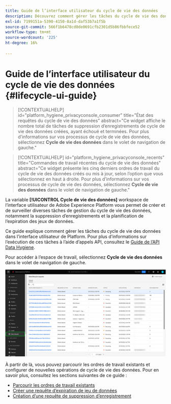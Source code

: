 ```yaml
---
title: Guide de l’interface utilisateur du cycle de vie des données
description: Découvrez comment gérer les tâches du cycle de vie des données dans l’interface utilisateur de Adobe Experience Platform.
exl-id: 7199151a-5390-4150-8a1d-daf53b7a1f5b
source-git-commit: 566f1b6478cd0de0691cfb2301d5b86fbbfece52
workflow-type: tm+mt
source-wordcount: '225'
ht-degree: 16%

---
```


# Guide de l’interface utilisateur du cycle de vie des données {#lifecycle-ui-guide}

>[!CONTEXTUALHELP]
>id="platform_hygiene_privacyconsole_consumer"
>title="État des requêtes du cycle de vie des données"
>abstract="Ce widget affiche le nombre total de tâches de suppression d’enregistrements de cycle de vie des données créées, ayant échoué et terminées. Pour plus d’informations sur vos processus de cycle de vie des données, sélectionnez **Cycle de vie des données** dans le volet de navigation de gauche."

>[!CONTEXTUALHELP]
>id="platform_hygiene_privacyconsole_recents"
>title="Commandes de travail récentes du cycle de vie des données"
>abstract="Ce widget présente les cinq derniers ordres de travail du cycle de vie des données créés ou mis à jour, selon l’option que vous sélectionnez en haut à droite. Pour plus d’informations sur vos processus de cycle de vie des données, sélectionnez **Cycle de vie des données** dans le volet de navigation de gauche."

La variable **[!UICONTROL Cycle de vie des données]** workspace de l’interface utilisateur de Adobe Experience Platform vous permet de créer et de surveiller diverses tâches de gestion du cycle de vie des données, notamment la suppression d’enregistrements et la planification de l’expiration des jeux de données.

Ce guide explique comment gérer les tâches du cycle de vie des données dans l’interface utilisateur de Platform. Pour plus d’informations sur l’exécution de ces tâches à l’aide d’appels API, consultez le [Guide de l’API Data Hygiene](../api/overview.md).

Pour accéder à l’espace de travail, sélectionnez **Cycle de vie des données** dans le volet de navigation de gauche.

![La variable [!UICONTROL Cycle de vie des données] Workspace dans l’interface utilisateur de Platform, avec [!UICONTROL Cycle de vie des données] surligné dans le volet de navigation de gauche.](../images/ui/overview/home.png)

À partir de là, vous pouvez parcourir les ordres de travail existants et configurer de nouvelles opérations de cycle de vie des données. Pour en savoir plus, consultez les sections suivantes de ce guide :

* [Parcourir les ordres de travail existants](./browse.md)
* [Créer une requête d’expiration de jeu de données](./dataset-expiration.md)
* [Création d’une requête de suppression d’enregistrement](./record-delete.md)
